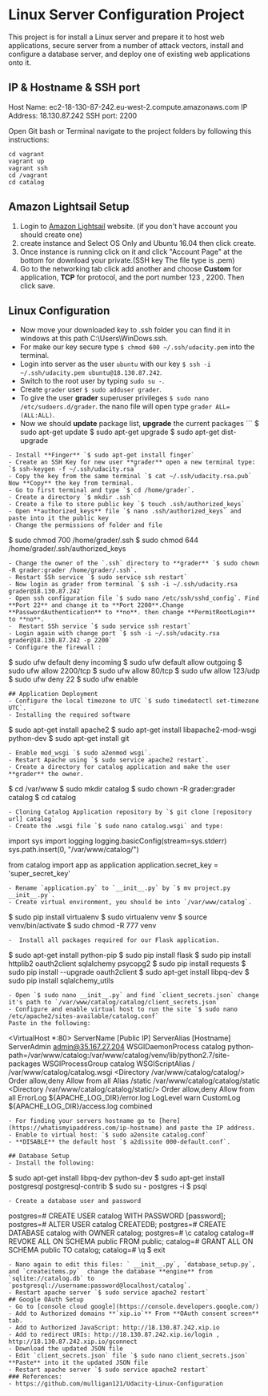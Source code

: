 # Linux Server Configuration Project

This project is for install a Linux server and prepare it to host web applications, secure server from a number of attack vectors, install and configure a database server, and deploy one of existing web applications onto it.

## IP & Hostname & SSH port
Host Name: ec2-18-130-87-242.eu-west-2.compute.amazonaws.com
IP Address: 18.130.87.242
SSH port: 2200


Open Git bash or Terminal navigate to the project folders by following this instructions:
  ```
  cd vagrant
  vagrant up
  vagrant ssh
  cd /vagrant
  cd catalog
  ```


## Amazon Lightsail Setup

1. Login to [Amazon Lightsail](https://aws.amazon.com/lightsail/) website. (if you don't have account you should create one)
2. create instance and Select OS Only and Ubuntu 16.04 then click create.
3. Once instance is running click on it and click "Account Page" at the bottom for download your private.(SSH key The file type is .pem)
4. Go to the networking tab click add another and choose **Custom** for application, **TCP** for protocol, and the port number 123 , 2200. Then click save.

## Linux Configuration
- Now move your downloaded key to .ssh folder you can find it in windows at this path C:\Users\WinDows\.ssh.
- For make our key secure type `$ chmod 600 ~/.ssh/udacity.pem` into the terminal.
- Login into server as the user `ubuntu` with our key `$ ssh -i ~/.ssh/udacity.pem ubuntu@18.130.87.242`.
- Switch to the root user by typing `sudo su -`.
- Create `grader` user `$ sudo adduser grader`.
- To give the user **grader** superuser privileges `$ sudo nano /etc/sudoers.d/grader`. the nano file will open type `grader ALL=(ALL:ALL)`.
- Now we should **update** package list, **upgrade** the current packages ```
$ sudo apt-get update
$ sudo apt-get upgrade
$ sudo apt-get dist-upgrade

```
- Install **Finger** `$ sudo apt-get install finger`
- Create an SSH Key for new user **grader** open a new terminal type: `$ ssh-keygen -f ~/.ssh/udacity.rsa`
- Copy the key from the same terminal `$ cat ~/.ssh/udacity.rsa.pub` Now **Copy** the key from terminal.
- Go to first terminal and type `$ cd /home/grader`.
- Create a directory `$ mkdir .ssh`
- Create a file to store public key `$ touch .ssh/authorized_keys`
- Open **authorized_keys** file `$ nano .ssh/authorized_keys` and paste into it the public key
- Change the permissions of folder and file
```
$ sudo chmod 700 /home/grader/.ssh
$ sudo chmod 644 /home/grader/.ssh/authorized_keys
```
- Change the owner of the `.ssh` directory to **grader** `$ sudo chown -R grader:grader /home/grader/.ssh`.
- Restart SSh service `$ sudo service ssh restart`
- Now login as grader from terminal `$ ssh -i ~/.ssh/udacity.rsa grader@18.130.87.242`
- Open ssh configuration file `$ sudo nano /etc/ssh/sshd_config`. Find **Port 22** and change it to **Port 2200**.Change **PasswordAuthentication** to **no**. then change **PermitRootLogin** to **no**.
-  Restart SSh service `$ sudo service ssh restart`
- Login again with change port `$ ssh -i ~/.ssh/udacity.rsa grader@18.130.87.242 -p 2200`
- Configure the firewall :
```
$ sudo ufw default deny incoming
$ sudo ufw default allow outgoing
$ sudo ufw allow 2200/tcp
$ sudo ufw allow 80/tcp
$ sudo ufw allow 123/udp
$ sudo ufw deny 22
$ sudo ufw enable
```
## Application Deployment
- Configure the local timezone to UTC `$ sudo timedatectl set-timezone UTC`.
- Installing the required software
```
$ sudo apt-get install apache2
$ sudo apt-get install libapache2-mod-wsgi python-dev
$ sudo apt-get install git
```
- Enable mod_wsgi `$ sudo a2enmod wsgi`.
- Restart Apache using `$ sudo service apache2 restart`.
- Create a directory for catalog application and make the user **grader** the owner.
```
$ cd /var/www
$ sudo mkdir catalog
$ sudo chown -R grader:grader catalog
$ cd catalog
```
- Cloning Catalog Application repository by `$ git clone [repository url] catalog`
- Create the .wsgi file `$ sudo nano catalog.wsgi` and type:
```
import sys
import logging
logging.basicConfig(stream=sys.stderr)
sys.path.insert(0, "/var/www/catalog/")

from catalog import app as application
application.secret_key = 'super_secret_key'
```
- Rename `application.py` to `__init__.py` by `$ mv project.py __init__.py`.
- Create virtual environment, you should be into `/var/www/catalog`.
```
$ sudo pip install virtualenv
$ sudo virtualenv venv
$ source venv/bin/activate
$ sudo chmod -R 777 venv
```
-  Install all packages required for our Flask application.
```
$ sudo apt-get install python-pip
$ sudo pip install flask
$ sudo pip install httplib2 oauth2client sqlalchemy psycopg2
$ sudo pip install requests
$ sudo pip install --upgrade oauth2client
$ sudo apt-get install libpq-dev
$ sudo pip install sqlalchemy_utils
```
- Open `$ sudo nano __init__.py` and find `client_secrets.json` change it's path to `/var/www/catalog/catalog/client_secrets.json`
- Configure and enable virtual host to run the site `$ sudo nano /etc/apache2/sites-available/catalog.conf`
Paste in the following:
```
<VirtualHost *:80>
    ServerName [Public IP]
    ServerAlias [Hostname]
    ServerAdmin admin@35.167.27.204
    WSGIDaemonProcess catalog python-path=/var/www/catalog:/var/www/catalog/venv/lib/python2.7/site-packages
    WSGIProcessGroup catalog
    WSGIScriptAlias / /var/www/catalog/catalog.wsgi
    <Directory /var/www/catalog/catalog/>
        Order allow,deny
        Allow from all
    </Directory>
    Alias /static /var/www/catalog/catalog/static
    <Directory /var/www/catalog/catalog/static/>
        Order allow,deny
        Allow from all
    </Directory>
    ErrorLog ${APACHE_LOG_DIR}/error.log
    LogLevel warn
    CustomLog ${APACHE_LOG_DIR}/access.log combined
</VirtualHost>
```
- For finding your servers hostname go to [here](https://whatismyipaddress.com/ip-hostname) and paste the IP address.
- Enable to virtual host: `$ sudo a2ensite catalog.conf`
- **DISABLE** the default host `$ a2dissite 000-default.conf`.

## Database Setup
- Install the following:
```
$ sudo apt-get install libpq-dev python-dev
$ sudo apt-get install postgresql postgresql-contrib
$ sudo su - postgres -i
$ psql
```
- Create a database user and password
```
postgres=# CREATE USER catalog WITH PASSWORD [password];
postgres=# ALTER USER catalog CREATEDB;
postgres=# CREATE DATABASE catalog with OWNER catalog;
postgres=# \c catalog
catalog=# REVOKE ALL ON SCHEMA public FROM public;
catalog=# GRANT ALL ON SCHEMA public TO catalog;
catalog=# \q
$ exit
```
- Nano again to edit this files: ` __init__.py`, `database_setup.py`, and `createitems.py`  change the database **engine** from `sqlite://catalog.db` to `postgresql://username:password@localhost/catalog`.
- Restart apache server `$ sudo service apache2 restart`
## Google OAuth Setup
- Go to [console cloud google](https://console.developers.google.com/)
- Add to Authorized domains **`xip.io`** From **OAuth consent screen** tab.
- Add to Authorized JavaScript: http://18.130.87.242.xip.io
- Add to redirect URIs: http://18.130.87.242.xip.io/login , http://18.130.87.242.xip.io/gconnect
- Download the updated JSON file
- Edit `client_secrets.json` file `$ sudo nano client_secrets.json` **Paste** into it the updated JSON file
- Restart apache server `$ sudo service apache2 restart`
### References:
- https://github.com/mulligan121/Udacity-Linux-Configuration
